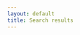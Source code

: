 ```yaml
---
layout: default
title: Search results
---
```

<!-- Test lunr.js for search results -->
<script src="{{ site.baseurl }}/js/lunr.min.js"></script>
<script src="{{ site.baseurl }}/js/results.js"></script>
<div class="search-results-count"></div>
<ul class="search-results"></ul>